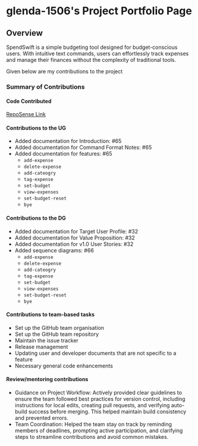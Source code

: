 # glenda-1506's Project Portfolio Page

## Overview
SpendSwift is a simple budgeting tool designed for budget-conscious users. With intuitive text commands, users can effortlessly track expenses and manage their finances without the complexity of traditional tools.


Given below are my contributions to the project
### Summary of Contributions
#### Code Contributed
[RepoSense Link](https://nus-cs2113-ay2425s1.github.io/tp-dashboard/?search=glenda-1506&breakdown=true&sort=groupTitle%20dsc&sortWithin=title&since=2024-09-20&timeframe=commit&mergegroup=&groupSelect=groupByRepos&checkedFileTypes=docs~functional-code~test-code~other)

#### Contributions to the UG
- Added documentation for Introduction: #65
- Added documentation for Command Format Notes: #65
- Added documentation for features: #65
    - `add-expense`
    - `delete-expense`
    - `add-cateogry`
    - `tag-expense`
    - `set-budget`
    - `view-expenses`
    - `set-budget-reset`
    - `bye`

#### Contributions to the DG
- Added documentation for Target User Profile: #32
- Added documentation for Value Proposition: #32
- Added documentation for v1.0 User Stories: #32
- Added sequence diagrams: #66
    - `add-expense`
    - `delete-expense`
    - `add-cateogry`
    - `tag-expense`
    - `set-budget`
    - `view-expenses`
    - `set-budget-reset`
    - `bye`

#### Contributions to team-based tasks
- Set up the GitHub team organisation
- Set up the GitHub team repository
- Maintain the issue tracker
- Release management
- Updating user and developer documents that are not specific to a feature
- Necessary general code enhancements

#### Review/mentoring contributions
- Guidance on Project Workflow: Actively provided clear guidelines to ensure the team followed best practices for version control, including instructions for local edits, creating pull requests, and verifying auto-build success before merging. This helped maintain build consistency and prevented errors.
- Team Coordination: Helped the team stay on track by reminding members of deadlines, prompting active participation, and clarifying steps to streamline contributions and avoid common mistakes.
